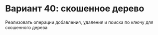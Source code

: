 # Вариант 40: скошенное дерево
Реализовать операции добавления, удаления и поиска по ключу для скошенного дерева